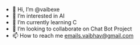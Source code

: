 - 👋 Hi, I’m @vaibexe
- 👀 I’m interested in AI 
- 🌱 I’m currently learning C
- 💞️ I’m looking to collaborate on Chat Bot Project
- 📫 How to reach me emails.vaibhav@gmail.com

<!---
vaibexe/vaibexe is a ✨ special ✨ repository because its `README.md` (this file) appears on your GitHub profile.
You can click the Preview link to take a look at your changes.
--->
